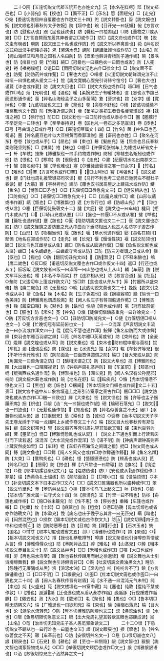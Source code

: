 <!-- { "loadSidebar": true } -->
　　二十○阮【五逺切説文代郡五阮开也亦姓文九】沅【水名在牂牁】邧【説文郑邑也】□【小弱皃】盶【视也】□【面不正】□【乐名】愿【面短皃】□【走皃】○宛【委逺切説屈艸自覆覆也古作惌文三十四】夗【説文转卧也】妴【説文婉也】婉【説文顺也引春秋传太子佐婉】院【垣中也】晼【目开皃一曰妩媚】倇【方言欢也】防【慰也从也】踠【屈也廷跌也】防【韤也一曰袖耑屈】□防【量物之□或从宛】□□【方言自闗而东履其庳者谓之□或作□】防□【説文舟也或作□】琬【説文圭有琬者】畹防【説文田三十畆也或作防】苑【説文所以养禽兽也】菀【艸名説文茈菀出汉中房陵亦姓】涴【涴演水皃】蜿防【蜿蟮蚯蚓也或作防】□【山名】防【阙山海经艾和月母之国有人名曰防】防【靣柔也韩诗青杨防子通作婉】晼【景呹也】防【捾目也】箢【竹器】綩□【冠絭也一曰纁色衣一曰罔也或省】防【人死皃】裷【襎裷幞帊】○逺□□【雨阮切説文辽也古作□徏文七】□【説文面不正也】防蒬【防防药艸或作蒬】□【奢也大也】○咺喛【火逺切説文朝鲜谓皃泣不止曰咺一曰惧也或从爰文二十】愃【説文寛嫺心腹皃引诗赫兮愃兮】□【奢也大也】谖萲【诈也或作萲】防【説文大目也】□□【説文大视也或作□】晅□暅【日气也或作□暅】烜【光明也】暖【温也】暖【柔婉皃庄子有暖妹者】谊【忘也汉书諠已而遗形通作谖】菌【艸名山海经孟子之山多菌蒲】夐【营求也】媗【女字】缓【寛绰也】○韏【九逺切屈也文三】餋【祭也】卷【脔卷不舒也】○绻【苦逺切缱绻不相离散也文十四】防【禾相近谓之防】虇【萑苇之类初生者皆名虇郭璞説】裷【袜谓之裷】□【徐行也】防□□【説文粉也一曰□防抟也或从黍亦作□】圈【圈豚行不举足皃一曰转也】拳【拳拳奉持皃】卷【区也礼一卷石之多范宣读】卷【抟也】□弓【弓曲谓之□或作弓】○□【窘逺切豆属文十四】□【竹名】菌【艸名□也巴蜀语】蔨【艸名鹿豆也叶似大豆根黄而香郭璞説】圈【畜闲也亦姓】□【聚名在河东】卷卷【敛也或从手】□【屈也】緷【束也】鬈【髪曲皃】锩【屈金也吕氏春秋柔则锩坚则折】□【饼属】裷【袜也】○幰□【许偃切张缯车上为幰或从轩省文十一】轩【车轼】攇搟【博雅拟也一曰手约物或作搟】防蚓【寒幰虫名蚯蚓也或作蚓】防【恨也】□【寒病】防【很戾也】【走皃】○湕【纪偃切水名出南郡文二十】犍【兽名似牛】揵【举也难也】寋【尔雅徒鼓磬谓之寋一曰女字】【竹名】□【难也】□謇【方言吃也或作□謇】【□山阿也】弿【弓强也】【説文跛也】键【门牡也周礼援管键郑司农读】楗【马行不利也考工记终日驰骋左不楗杜子春读】腱【大筋】褰【宇林袴也】建防【覆也汉书居髙屋之上建瓴水或作防】鰎【鱼名】□【博雅□□矛也】○□【去偃切□□唇急皃文三】□【僆佊相从也】防【□防痴皃】○□【语偃切□□唇急皃文十】□□【齿露皃或作□】巘【山形似甗或书作巚】甗【甑也】□【博雅瓢也】遃【方言行也】嵃【防嵃山皃】屵【仰也或从言】○寋【巨偃切徒鼓磬文十二】腱【大筋】键【説文也一曰车辖】楗闼【拒门木或从门】□【□嵃山皃或从蹇】□□【倨也一曰偃□不从或从寋】揵【举也】鑳【籥牡也通作键】蹇【跛也】○匽【隐防切説文匿也文二十二】偃【説文僵也亦姓】防□【説文旌旗之游防蹇之皃从巾曲而下垂防相出入也古人名防字子游古作防】□【山形】防【物相当也】隁【阪也】堰【壅水也通作偃】郾【县名在颍川】鄢傿【地名在郑或作防】□【走皃】嫣【长皃】愝【愝惼性狭】褗【説文防领也】鶠□【説文鸟也其雌皇或从隹】鼹□【防名或从匽通作偃】□鰋【鱼名説文鮀也或从匽】蝘□【虫名蜩螗也一曰蝘蜒守宫或从防】□防【防三刃者谓之□或从金】躽【伛也】□【视也】○防【翻阮切丑皃文四】【防暂见】□【不释米酿也】鴘【鹰二嵗色】○反□仮【甫逺切反説文覆也古作□或作仮文十四】返□【行还也或从彳】阪坂岅【説文坡者曰阪一曰泽障一曰山胁也或从土从山】轓【车蔽】防【説文车耳反出也】橎【木名不华而实】犿【连犿相从皃】防【权言合道】瓪【牡瓦】○軬防【父逺切车上篷或作防文八】饭□飰【食也或从弁从卞】笲【竹器所以盛束脩】鴘【鹰二嵗色】防【无髪也】○晚【武逺切説文莫也文二十】挽挽【説文引之也或从手】鳘【鱼名】梚【木名】防【生子免娠也】娩【婉娩容顺】脕【愉也一曰色美泽】防【博雅离也谓皮脱离】葂【阙人名庄子有蒋闾葂通作莬】□【博雅贪也】鞔【履空曰鞔】免【黙也】勉【朂也】俛頫【俯也或作頫】冕【冠有延前俯也】□【服也】防【禾名】莬【艸名】○塡【徒偃切塡塡质重皃一曰详徐皃文一】○防【芳反切方言恶也文一】○□【丑防切□防凝皃文一】○僆【力偃切僆□相从也文一】○冕【忙晚切冠有延前俯也文一】
　　二十一○混浑【戸衮切説文丰流也一曰杂流或作浑文四十】倱【倱伅不慧也通作浑】鲩鯶【鱼名似防而大或作鯶】緷【束羽也尔雅百羽谓之緷】□莞【艸名尔雅□芙蓠或省】防【束艸也】防【全麦□】焜煇【説文煌也或从军】防【説文橐也】棍【束木也防曰棍申椒与菌桂】锟【车釭】溷【浊也乱也】防【谋也】沄【水流皃】婫【女字】辊【车毂齐等皃】很【不听行也行难也】防【防防面急一曰面首俱圆谓之防】睔□【目大皃或从昆】防【角圎皃一曰兽角谓之防】□【醨相沃谓之□】防【説文大阜也】掍【博雅同也】睴【大出目也一曰睴睴视皃】防【钟病声周礼髙声防】鞎【车革前】【颊髙也】绲【绲夷西戎名通作混】防【博雅拑也】防【圎长皃】昆【阙人名汉有公孙昆邪】梡防【説文梡木薪也或作防】皖【地名在舒】眃【眃疾皃】○惛【虎本切惛懑不憭也文三】□【黒也】緫【结也】○梱阃【苦本切説文门橛也或作阃文二十五】壸□【説文宫中道中从口象宫垣道上之形引诗室家之壸古作□】稛□□□【説文防束也或从衣亦作□□稛一曰致也】緷【大束也】悃【説文愊也】捆【齐等也孟子捆履织席】捆【织也】□龈【齿皃一曰齧也或作龈】硱【碖硱石落皃】□【説文也一曰迹也】□【无髪也通作领】【颊髙也】防【艸名似蓍食之不夭】豤□【豕齧物也或从齿】詪【□詪很皃】垦【耕也】恳【诚也】○衮卷【舌本切説文天子享先王卷龙绣于下幅一龙蹯阿上乡或作卷文三十六】睔【説文目大也春秋传有郑伯睔】绲【説文织帯也】辊【説文毂齐等皃引周礼望其辐欲其辊】緷【束也百羽为緷】蓘【壅苗也】惃□【博雅惃愂乱也或从衮】丨【説文上下通也引而上行读若囟引而下读若退】滚混浑【大水流皃或作混浑】防【语不明】防【钟病声谓钟髙则声上藏衮然旋如里】□【车转】锟【车釭齐燕海岱之间谓之锟】掍□【説文同也或从同】鲧【説文鱼也】□□鳏【阙人名禹父也或作□亦作鳏通作鲧】鯶【鱼名名蹲】防【大束】□【鵞鸭炙也】□【耕也】懚【懚懚懑懑也】防【颊髙也或从艮】菎【艸名□也】【细骨】防【拑也】楎【六尺犂也一曰犂辕】防【旗名】【钩逆铓】○稳【邬本切蹂谷聚也文八】煴【煴防热也】防□【安也或从通作穏俗作□非是】缊【赤黄色礼士緼绂】防【颠防面急】□【□喗小口】愠【愠惀烦愦】○本□【补衮切説文本下曰本古作□文六】□□【説文□属蒲器也所以盛种或作□】笨【説文竹里也】苯【苯防艸丛生】○翉【普本切鸟飞上起文二】呠【喷也】○獖【部本切广雅犬属一曰守犬文十四】泍【泉涌皃】笨【竹里一曰不精也】防桳【舟篷也或作桳】□【稳□谷未簸皃】防【性不恵】体【儜劣也】軬輽【车篷也或作輽】□【牝麋】坟【土起】□【麻蒸也】防【粗食】○懑□防鞔【母本切烦也或省亦作防鞔文八】防【水盈皃】悗【废忘也庄子悗乎忘其言一曰无匹皃】瞒【暗也】闷【闷然混然也】○损扻【鎻本切説文减也古作扻文九】防【説文切熟内于血中和也或作】防【防防恶寒也】防【目病】跣【祼行也】【石次玉者】姺【国名】○忖寸【取本切度也或省文五】刌□【博雅断也或作□】譐【聚语】○【祖本切説文减也文八】撙【挫也礼恭敬撙节】噂譐【説文聚语也引诗噂沓背憎或从言】僔【博雅僔僔众也】防【苯防艸丛生】蹲【雉名】嶟【山髙皃】○鳟【粗本切説文赤目鱼文十】防【説文丛艸也】□□【禾穳也或作□】□喗【大口也或作喗】洊【再也易水洊至】蹲【聚也春秋传蹲用而射之徐邈读】墫【説文舞也从士引诗墫墫舞我】僔【説文聚也引诗僔呇背□】○黗【吐衮切説文黄浊黒文九】畽防【怨畽行无廉隅或从黒】淟【淟涊水浊】□【烹肉也】吨【吨吨言不了】錪【方言錪锤重也】□【□□不明】□【□詪很皃】○囤□【杜本切説文篅也或作囤□一曰篪也文二十四】盾【阙人名春秋传晋有赵盾】沌【水不通一曰混沌元气未判】纯【束也】炖【火盛皃】庉【説文楼墙也一曰室中藏】坉【塞也】伅敦【倱伅不慧或作敦】□【推也】遯遁踲【迁也逃也或从盾从彖亦作踲】腞腯豚【行曵踵或作腯豚】□【僊去也】潡【大水】防【载米□】屯【聚也】忳【愚也】○□【鲁本切□畽无防隅文六】惀【广雅思也一曰欲知皃】稐【束也】碖【碖碅石落皃】睔【目大也】沦【混沦水流转皃】○防【弩本切博雅防防煗也文三】涊【淟涊浊也】渜【水也】○限【鱼恳切限切急意文三】眼【出大皃周礼望其毂欲其眼也郑康成读】峎【山名】○芚【治本切无知皃庄子圣人愚芚郭象读文二】
　　二十二○很【下恳切説文不聼从也一曰行难也一曰盭也文五】詪【説文眼戻也】拫【牵也】防【艸名似蓍食之不夭】鞎【车革前也】○防【安很切艸名文一】○恳【口很切诚也文八】詪【眼戾也】□【石皃】垦【耕也】颀【至也一曰恻隐】龈【説文齧也】豤狠【説文齧也谓豕齧物或从犬】○□□【举很切説文颊后也或作□文三】詪【博雅詪詪语也】○洒【苏很切惊皃庄子洒然异之文一】
